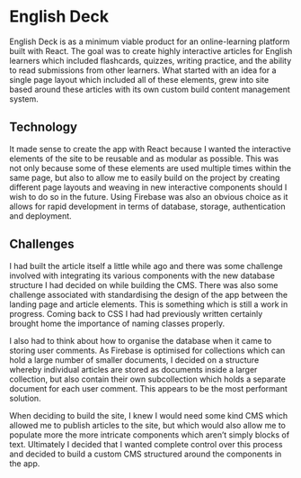 # English Deck

English Deck is as a minimum viable product for an online-learning platform built with React. The goal was to create highly interactive articles for English learners which included flashcards, quizzes, writing practice, and the ability to read submissions from other learners. What started with an idea for a single page layout which included all of these elements, grew into site based around these articles with its own custom build content management system.

## Technology

It made sense to create the app with React because I wanted the interactive elements of the site to be reusable and as modular as possible. This was not only because some of these elements are used multiple times within the same page, but also to allow me to easily build on the project by creating different page layouts and weaving in new interactive components should I wish to do so in the future. Using Firebase was also an obvious choice as it allows for rapid development in terms of database, storage, authentication and deployment.

## Challenges

I had built the article itself a little while ago and there was some challenge involved with integrating its various components with the new database structure I had decided on while building the CMS. There was also some challenge associated with standardising the design of the app between the landing page and article elements. This is something which is still a work in progress. Coming back to CSS I had had previously written certainly brought home the importance of naming classes properly.

I also had to think about how to organise the database when it came to storing user comments. As Firebase is optimised for collections which can hold a large number of smaller documents, I decided on a structure whereby individual articles are stored as documents inside a larger collection, but also contain their own subcollection which holds a separate document for each user comment. This appears to be the most performant solution.

When deciding to build the site, I knew I would need some kind CMS which allowed me to publish articles to the site, but which would also allow me to populate more the more intricate components which aren’t simply blocks of text. Ultimately I decided that I wanted complete control over this process and decided to build a custom CMS structured around the components in the app.
